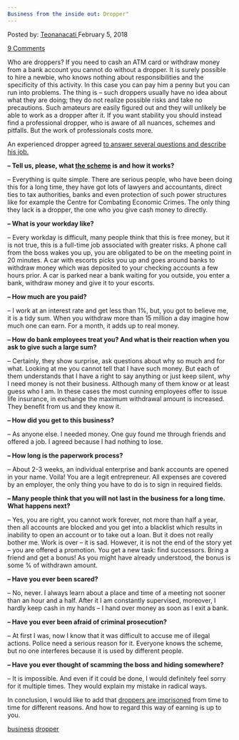 ```yaml
---
Business from the inside out: Dropper"
---
```

<article class="post-listing post-24684 post type-post status-publish format-standard has-post-thumbnail hentry 
tag-business tag-dropper">
<div class="post-inner">
<span>Posted by: <a href="https://www.deepdotweb.com/author/teonanacati/" title="">Teonanacati </a></span>
<span>February 5, 2018</span>

<span><a href="https://www.deepdotweb.com/2018/02/05/business-inside-dropper/#comments">9 Comments</a></span>


<p>Who are droppers? If you need to cash an ATM card or withdraw money from a bank account you cannot do without a dropper. It is surely possible to hire a newbie, who knows nothing about responsibilities and the specificity of this activity. In this case you can pay him a penny but you can run into problems. The thing is &#8211; such droppers usually have no idea about what they are doing; they do not realize possible risks and take no precautions. Such amateurs are easily figured out and they will unlikely be able to work as a dropper after it. If you want stability you should instead find a professional dropper, who is aware of all nuances, schemes and pitfalls. But the work of professionals costs more.</p>
<p>An experienced dropper agreed <a href="http://hack-port.ru/forum/165-6165-1">to answer several questions and describe his job.</a></p>
<p><a id="post-24684-_gjdgxs"></a> <strong>&#8211; Tell us, please, what </strong><a href="https://www.deepdotweb.com/2017/12/05/six-fraudsters-arrested-darknet-carding-scheme/"><strong>the scheme</strong></a><strong> is and how it works?</strong></p>
<p>&#8211; Everything is quite simple. There are serious people, who have been doing this for a long time, they have got lots of lawyers and accountants, direct ties to tax authorities, banks and even protection of such power structures like for example the Centre for Combating Economic Crimes. The only thing they lack is a dropper, the one who you give cash money to directly.</p>
<p><strong> &#8211; What is your workday like?</strong></p>
<p>&#8211; Every workday is difficult, many people think that this is free money, but it is not true, this is a full-time job associated with greater risks. A phone call from the boss wakes you up, you are obligated to be on the meeting point in 20 minutes. A car with escorts picks you up and goes around banks to withdraw money which was deposited to your checking accounts a few hours prior. A car is parked near a bank waiting for you outside, you enter a bank, withdraw money and give it to your escorts.</p>
<p><strong> &#8211; How much are you paid?</strong></p>
<p>&#8211; I work at an interest rate and get less than 1%, but, you got to believe me, it is a tidy sum. When you withdraw more than 15 million a day imagine how much one can earn. For a month, it adds up to real money.</p>
<p><strong> &#8211; How do bank employees treat you? And what is their reaction when you ask to give such a large sum?</strong></p>
<p>&#8211; Certainly, they show surprise, ask questions about why so much and for what. Looking at me you cannot tell that I have such money. But each of them understands that I have a right to say anything or just keep silent, why I need money is not their business. Although many of them know or at least guess who I am. In these cases the most cunning employees offer to issue life insurance, in exchange the maximum withdrawal amount is increased. They benefit from us and they know it.</p>
<p><strong> &#8211; How did you get to this business?</strong></p>
<p>&#8211; As anyone else. I needed money. One guy found me through friends and offered a job. I agreed because I had nothing to lose.</p>
<p><strong> &#8211; How long is the paperwork process?</strong></p>
<p>&#8211; About 2-3 weeks, an individual enterprise and bank accounts are opened in your name. Voila! You are a legit entrepreneur. All expenses are covered by an employer, the only thing you have to do is to sign in required fields.</p>
<p><strong> &#8211; Many people think that you will not last in the business for a long time. What happens next?</strong></p>
<p>&#8211; Yes, you are right, you cannot work forever, not more than half a year, then all accounts are blocked and you get into a blacklist which results in inability to open an account or to take out a loan. But it does not really bother me. Work is over &#8211; it is sad. However, it is not the end of the story yet &#8211; you are offered a promotion. You get a new task: find successors. Bring a friend and get a bonus! As you might have already understood, the bonus is some % of withdrawn amount.</p>
<p><strong>&#8211; Have you ever been scared?</strong></p>
<p>&#8211; No, never. I always learn about a place and time of a meeting not sooner than an hour and a half. After it I am constantly supervised, moreover, I hardly keep cash in my hands &#8211; I hand over money as soon as I exit a bank.</p>
<p><strong> &#8211; Have you ever been afraid of criminal prosecution?</strong></p>
<p>&#8211; At first I was, now I know that it was difficult to accuse me of illegal actions. Police need a serious reason for it. Everyone knows the scheme, but no one interferes because it is used by different people.</p>
<p><strong> &#8211; Have you ever thought of scamming the boss and hiding somewhere?</strong></p>
<p>&#8211; It is impossible. And even if it could be done, I would definitely feel sorry for it multiple times. They would explain my mistake in radical ways.</p>
<p>In conclusion, I would like to add that <a href="https://www.deepdotweb.com/2018/01/13/four-school-dropouts-jharkhand-arrested-online-fraud/">droppers are imprisoned</a> from time to time for different reasons. And how to regard this way of earning is up to you.</p>
</div>
<a href="https://www.deepdotweb.com/tag/business/" rel="tag">business</a> <a href="https://www.deepdotweb.com/tag/dropper/" rel="tag">dropper</a></span> <span style="display:none" class="updated">2018-02-05<a href="https://www.deepdotweb.com/author/teonanacati/" title="Posts by Teonanacati" rel="author">Teonanacati</a></strong></div>

